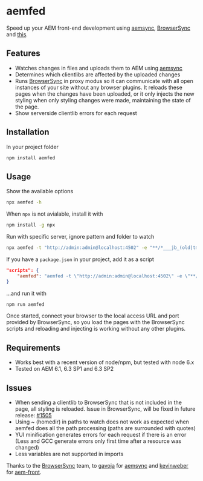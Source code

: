 # aemfed

Speed up your AEM front-end development using [aemsync](https://www.npmjs.com/package/aemsync), [BrowserSync](https://www.npmjs.com/package/browser-sync) and [this](https://github.com/abmaonline/aemfed).

## Features

* Watches changes in files and uploads them to AEM using [aemsync](https://www.npmjs.com/package/aemsync)
* Determines which clientlibs are affected by the uploaded changes
* Runs [BrowserSync](https://www.npmjs.com/package/browser-sync) in proxy modus so it can communicate with all open instances of your site without any browser plugins. It reloads these pages when the changes have been uploaded, or it only injects the new styling when only styling changes were made, maintaining the state of the page.
* Show serverside clientlib errors for each request

## Installation

In your project folder

```sh
npm install aemfed
```

## Usage

Show the available options

```sh
npx aemfed -h
```

When `npx` is not avialable, install it with

```sh
npm install -g npx
```

Run with specific server, ignore pattern and folder to watch

```sh
npx aemfed -t "http://admin:admin@localhost:4502" -e "**/*___jb_(old|tmp)___" -w "src/content/jcr_root/"
```

If you have a `package.json` in your project, add it as a script

```json
"scripts": {
    "aemfed": "aemfed -t \"http://admin:admin@localhost:4502\" -e \"**/*___jb_(old|tmp)___\" -w \"src/content/jcr_root/\""
}
```

...and run it with

```sh
npm run aemfed
```

Once started, connect your browser to the local access URL and port provided by BrowserSync, so you load the pages with the BrowserSync scripts and reloading and injecting is working without any other plugins.

## Requirements

* Works best with a recent version of node/npm, but tested with node 6.x
* Tested on AEM 6.1, 6.3 SP1 and 6.3 SP2

## Issues

* When sending a clientlib to BrowserSync that is not included in the page, all styling is reloaded. Issue in BrowserSync, will be fixed in future release: [#1505](https://github.com/BrowserSync/browser-sync/issues/1505)
* Using ~ (homedir) in paths to watch does not work as expected when aemfed does all the path processing (paths are surrounded with quotes)
* YUI minification generates errors for each request if there is an error (Less and GCC generate errors only first time after a resource was changed)
* Less variables are not supported in imports

Thanks to the [BrowserSync](https://www.npmjs.com/package/browser-sync) team, to [gavoja](https://github.com/gavoja) for [aemsync](https://www.npmjs.com/package/aemsync) and [kevinweber](https://github.com/kevinweber) for [aem-front](https://www.npmjs.com/package/aem-front).
